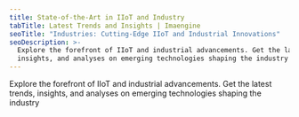 ```yaml
---
title: State-of-the-Art in IIoT and Industry
tabTitle: Latest Trends and Insights | Imaengine
seoTitle: "Industries: Cutting-Edge IIoT and Industrial Innovations"
seoDescription: >-
  Explore the forefront of IIoT and industrial advancements. Get the latest trends,
  insights, and analyses on emerging technologies shaping the industry
---
```


Explore the forefront of IIoT and industrial advancements. Get the latest trends,
insights, and analyses on emerging technologies shaping the industry
